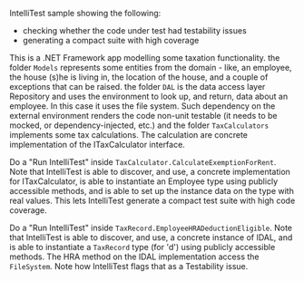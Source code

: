 IntelliTest sample showing the following:
 - checking whether the code under test had testability issues
 - generating a compact suite with high coverage

This is a .NET Framework app modelling some taxation functionality.
the folder ```Models``` represents some entities from the domain - like, an employee, the house (s)he is living in, the location of the house, and a couple of exceptions that can be raised.
the folder ```DAL``` is the data access layer Repository and uses the environment to look up, and return, data about an employee. In this case it uses the file system. Such dependency on the external environment renders the code non-unit testable (it needs to be mocked, or dependency-injected, etc.)
and the folder ```TaxCalculators``` implements some tax calculations. The calculation are concrete implementation of the ITaxCalculator interface.

Do a "Run IntelliTest" inside ```TaxCalculator.CalculateExemptionForRent```. Note that IntelliTest is able to discover, and use, a concrete implementation for ITaxCalculator, is able to instantiate an Employee type using publicly accessible methods, and is able to set up the instance data on the type with real values. This lets IntelliTest generate a compact test suite with high code coverage.

Do a "Run IntelliTest" inside ```TaxRecord.EmployeeHRADeductionEligible```. Note that IntelliTest is able to discover, and use, a concrete instance of IDAL, and is able to instantiate a ```TaxRecord``` type (for 'd') using publicly accessible methods. The HRA method on the IDAL implementation access the ```FileSystem```. Note how IntelliTest flags that as a Testability issue.
